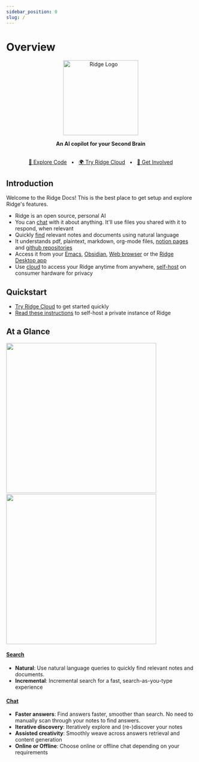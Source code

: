 ```yaml
---
sidebar_position: 0
slug: /
---
```


# Overview

<p align="center"><img src="/img/ridge-logo-sideways-500.png" width="200" alt="Ridge Logo"></img></p>

<div align="center">
  <b>An AI copilot for your Second Brain</b>
</div>

<br />
<div align="center">

  [📜 Explore Code](https://github.com/ridge-ai/ridge)
  <span>&nbsp;&nbsp;•&nbsp;&nbsp;</span>
  [🌍 Try Ridge Cloud](https://ridge.dev)
  <span>&nbsp;&nbsp;•&nbsp;&nbsp;</span>
  [💬 Get Involved](https://discord.gg/BDgyabRM6e)

</div>

## Introduction
Welcome to the Ridge Docs! This is the best place to get setup and explore Ridge's features.

- Ridge is an open source, personal AI
- You can [chat](/features/chat) with it about anything. It'll use files you shared with it to respond, when relevant
- Quickly [find](/features/search) relevant notes and documents using natural language
- It understands pdf, plaintext, markdown, org-mode files, [notion pages](/online-data-sources/notion_integration) and [github repositories](/online-data-sources/github_integration)
- Access it from your [Emacs](/clients/emacs), [Obsidian](/clients/obsidian), [Web browser](/clients/web) or the [Ridge Desktop app](/clients/desktop)
- Use [cloud](https://app.ridge.dev/login) to access your Ridge anytime from anywhere, [self-host](/get-started/setup) on consumer hardware for privacy

## Quickstart
- [Try Ridge Cloud](https://app.ridge.dev) to get started quickly
- [Read these instructions](/get-started/setup) to self-host a private instance of Ridge

## At a Glance
<img src="https://docs.ridge.dev/img/ridge_search_on_web.png" width="400px" />
<span>&nbsp;&nbsp;</span>
<img src="https://docs.ridge.dev/img/ridge_chat_on_web.png" width="400px" />

#### [Search](/features/search)
  - **Natural**: Use natural language queries to quickly find relevant notes and documents.
  - **Incremental**: Incremental search for a fast, search-as-you-type experience

#### [Chat](/features/chat)
  - **Faster answers**: Find answers faster, smoother than search. No need to manually scan through your notes to find answers.
  - **Iterative discovery**: Iteratively explore and (re-)discover your notes
  - **Assisted creativity**: Smoothly weave across answers retrieval and content generation
  - **Online or Offline**: Choose online or offline chat depending on your requirements
